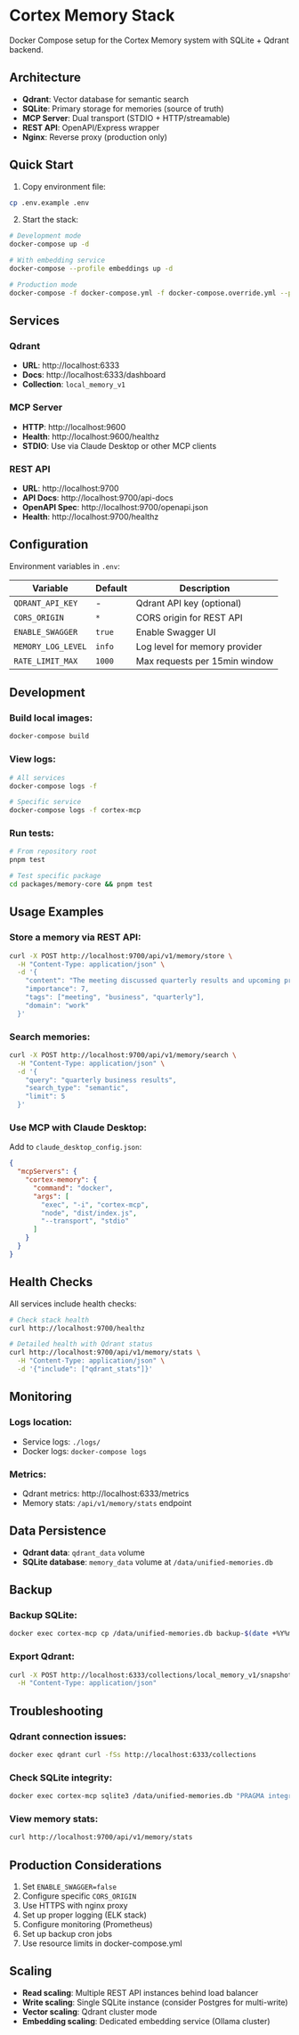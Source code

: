 # Cortex Memory Stack

Docker Compose setup for the Cortex Memory system with SQLite + Qdrant backend.

## Architecture

- **Qdrant**: Vector database for semantic search
- **SQLite**: Primary storage for memories (source of truth)
- **MCP Server**: Dual transport (STDIO + HTTP/streamable)
- **REST API**: OpenAPI/Express wrapper
- **Nginx**: Reverse proxy (production only)

## Quick Start

1. Copy environment file:
```bash
cp .env.example .env
```

2. Start the stack:
```bash
# Development mode
docker-compose up -d

# With embedding service
docker-compose --profile embeddings up -d

# Production mode
docker-compose -f docker-compose.yml -f docker-compose.override.yml --profile production up -d
```

## Services

### Qdrant
- **URL**: http://localhost:6333
- **Docs**: http://localhost:6333/dashboard
- **Collection**: `local_memory_v1`

### MCP Server
- **HTTP**: http://localhost:9600
- **Health**: http://localhost:9600/healthz
- **STDIO**: Use via Claude Desktop or other MCP clients

### REST API
- **URL**: http://localhost:9700
- **API Docs**: http://localhost:9700/api-docs
- **OpenAPI Spec**: http://localhost:9700/openapi.json
- **Health**: http://localhost:9700/healthz

## Configuration

Environment variables in `.env`:

| Variable | Default | Description |
|----------|---------|-------------|
| `QDRANT_API_KEY` | - | Qdrant API key (optional) |
| `CORS_ORIGIN` | `*` | CORS origin for REST API |
| `ENABLE_SWAGGER` | `true` | Enable Swagger UI |
| `MEMORY_LOG_LEVEL` | `info` | Log level for memory provider |
| `RATE_LIMIT_MAX` | `1000` | Max requests per 15min window |

## Development

### Build local images:
```bash
docker-compose build
```

### View logs:
```bash
# All services
docker-compose logs -f

# Specific service
docker-compose logs -f cortex-mcp
```

### Run tests:
```bash
# From repository root
pnpm test

# Test specific package
cd packages/memory-core && pnpm test
```

## Usage Examples

### Store a memory via REST API:
```bash
curl -X POST http://localhost:9700/api/v1/memory/store \
  -H "Content-Type: application/json" \
  -d '{
    "content": "The meeting discussed quarterly results and upcoming product launches",
    "importance": 7,
    "tags": ["meeting", "business", "quarterly"],
    "domain": "work"
  }'
```

### Search memories:
```bash
curl -X POST http://localhost:9700/api/v1/memory/search \
  -H "Content-Type: application/json" \
  -d '{
    "query": "quarterly business results",
    "search_type": "semantic",
    "limit": 5
  }'
```

### Use MCP with Claude Desktop:

Add to `claude_desktop_config.json`:
```json
{
  "mcpServers": {
    "cortex-memory": {
      "command": "docker",
      "args": [
        "exec", "-i", "cortex-mcp",
        "node", "dist/index.js",
        "--transport", "stdio"
      ]
    }
  }
}
```

## Health Checks

All services include health checks:

```bash
# Check stack health
curl http://localhost:9700/healthz

# Detailed health with Qdrant status
curl http://localhost:9700/api/v1/memory/stats \
  -H "Content-Type: application/json" \
  -d '{"include": ["qdrant_stats"]}'
```

## Monitoring

### Logs location:
- Service logs: `./logs/`
- Docker logs: `docker-compose logs`

### Metrics:
- Qdrant metrics: http://localhost:6333/metrics
- Memory stats: `/api/v1/memory/stats` endpoint

## Data Persistence

- **Qdrant data**: `qdrant_data` volume
- **SQLite database**: `memory_data` volume at `/data/unified-memories.db`

## Backup

### Backup SQLite:
```bash
docker exec cortex-mcp cp /data/unified-memories.db backup-$(date +%Y%m%d).db
```

### Export Qdrant:
```bash
curl -X POST http://localhost:6333/collections/local_memory_v1/snapshots \
  -H "Content-Type: application/json"
```

## Troubleshooting

### Qdrant connection issues:
```bash
docker exec qdrant curl -fSs http://localhost:6333/collections
```

### Check SQLite integrity:
```bash
docker exec cortex-mcp sqlite3 /data/unified-memories.db "PRAGMA integrity_check;"
```

### View memory stats:
```bash
curl http://localhost:9700/api/v1/memory/stats
```

## Production Considerations

1. Set `ENABLE_SWAGGER=false`
2. Configure specific `CORS_ORIGIN`
3. Use HTTPS with nginx proxy
4. Set up proper logging (ELK stack)
5. Configure monitoring (Prometheus)
6. Set up backup cron jobs
7. Use resource limits in docker-compose.yml

## Scaling

- **Read scaling**: Multiple REST API instances behind load balancer
- **Write scaling**: Single SQLite instance (consider Postgres for multi-write)
- **Vector scaling**: Qdrant cluster mode
- **Embedding scaling**: Dedicated embedding service (Ollama cluster)
